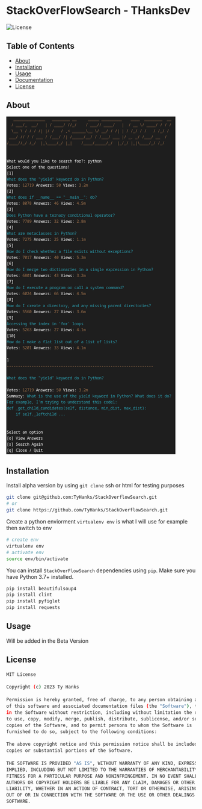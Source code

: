 # StackOverFlowSearch - THanksDev

![License](https://img.shields.io/pypi/l/your-package-name)

## Table of Contents

* [About](#about)
* [Installation](#installation)
* [Usage](#usage)
* [Documentation](#documentation)
* [License](#license)

## About

![image](img/screenshot.png)

## Installation

Install alpha version by using `git clone` ssh or html for testing purposes

``` bash
git clone git@github.com:TyHanks/StackOverflowSearch.git
# or
git clone https://github.com/TyHanks/StackOverflowSearch.git
```

Create a python enviorment `virtualenv env` is what I will use for example then switch to env

``` bash
# create env
virtualenv env
# activate env
source env/bin/activate
```

You can install `StackOverFlowSearch` dependencies using `pip`. Make sure you have Python 3.7+ installed.

``` bash
pip install beautifulsoup4
pip install clint
pip install pyfiglet
pip install requests
```

## Usage

Will be added in the Beta Version

## License

``` bash
MIT License

Copyright (c) 2023 Ty Hanks

Permission is hereby granted, free of charge, to any person obtaining a copy
of this software and associated documentation files (the "Software"), to deal
in the Software without restriction, including without limitation the rights
to use, copy, modify, merge, publish, distribute, sublicense, and/or sell
copies of the Software, and to permit persons to whom the Software is
furnished to do so, subject to the following conditions:

The above copyright notice and this permission notice shall be included in all
copies or substantial portions of the Software.

THE SOFTWARE IS PROVIDED "AS IS", WITHOUT WARRANTY OF ANY KIND, EXPRESS OR
IMPLIED, INCLUDING BUT NOT LIMITED TO THE WARRANTIES OF MERCHANTABILITY,
FITNESS FOR A PARTICULAR PURPOSE AND NONINFRINGEMENT. IN NO EVENT SHALL THE
AUTHORS OR COPYRIGHT HOLDERS BE LIABLE FOR ANY CLAIM, DAMAGES OR OTHER
LIABILITY, WHETHER IN AN ACTION OF CONTRACT, TORT OR OTHERWISE, ARISING FROM,
OUT OF OR IN CONNECTION WITH THE SOFTWARE OR THE USE OR OTHER DEALINGS IN THE
SOFTWARE.
```
